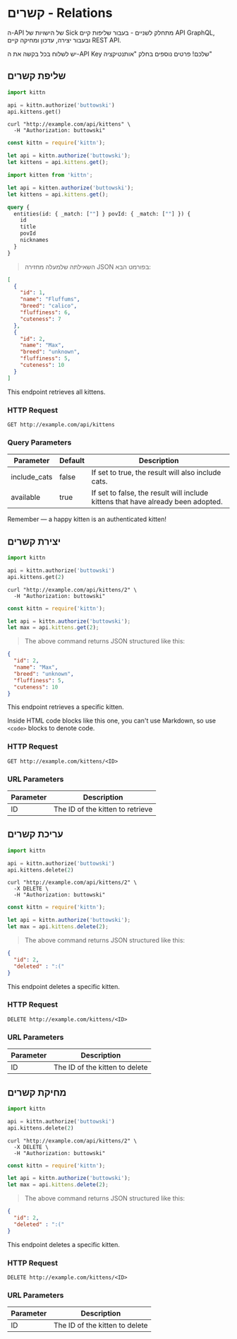 
# קשרים - Relations
ה-API של הישויות של Sick מתחלק לשניים - בעבור שליפות קיים API GraphQL, ובעבור יצירה, עדכון ומחיקה קיים REST API.

<aside class="notice">יש לשלוח בכל בקשה את ה-API Key שלכם! פרטים נוספים בחלק "אותנטיקציה"</aside>

## שליפת קשרים

```python
import kittn

api = kittn.authorize('buttowski')
api.kittens.get()
```

```shell
curl "http://example.com/api/kittens" \
  -H "Authorization: buttowski"
```

```javascript
const kittn = require('kittn');

let api = kittn.authorize('buttowski');
let kittens = api.kittens.get();
```

```typescript
import kitten from 'kittn';

let api = kitten.authorize('buttowski');
let kittens = api.kittens.get();
```

```graphql
query {
  entities(id: { _match: [""] } povId: { _match: [""] }) {
    id
    title
    povId
    nicknames
  }
}
```

> השאילתה שלמעלה מחזירה JSON בפורמט הבא:

```json
[
  {
    "id": 1,
    "name": "Fluffums",
    "breed": "calico",
    "fluffiness": 6,
    "cuteness": 7
  },
  {
    "id": 2,
    "name": "Max",
    "breed": "unknown",
    "fluffiness": 5,
    "cuteness": 10
  }
]
```

This endpoint retrieves all kittens.

### HTTP Request

`GET http://example.com/api/kittens`

### Query Parameters

Parameter | Default | Description
--------- | ------- | -----------
include_cats | false | If set to true, the result will also include cats.
available | true | If set to false, the result will include kittens that have already been adopted.

<aside class="success">
Remember — a happy kitten is an authenticated kitten!
</aside>

## יצירת קשרים

```python
import kittn

api = kittn.authorize('buttowski')
api.kittens.get(2)
```

```shell
curl "http://example.com/api/kittens/2" \
  -H "Authorization: buttowski"
```

```javascript
const kittn = require('kittn');

let api = kittn.authorize('buttowski');
let max = api.kittens.get(2);
```

> The above command returns JSON structured like this:

```json
{
  "id": 2,
  "name": "Max",
  "breed": "unknown",
  "fluffiness": 5,
  "cuteness": 10
}
```

This endpoint retrieves a specific kitten.

<aside class="warning">Inside HTML code blocks like this one, you can't use Markdown, so use <code>&lt;code&gt;</code> blocks to denote code.</aside>

### HTTP Request

`GET http://example.com/kittens/<ID>`

### URL Parameters

Parameter | Description
--------- | -----------
ID | The ID of the kitten to retrieve

## עריכת קשרים


```python
import kittn

api = kittn.authorize('buttowski')
api.kittens.delete(2)
```

```shell
curl "http://example.com/api/kittens/2" \
  -X DELETE \
  -H "Authorization: buttowski"
```

```javascript
const kittn = require('kittn');

let api = kittn.authorize('buttowski');
let max = api.kittens.delete(2);
```

> The above command returns JSON structured like this:

```json
{
  "id": 2,
  "deleted" : ":("
}
```

This endpoint deletes a specific kitten.

### HTTP Request

`DELETE http://example.com/kittens/<ID>`

### URL Parameters

Parameter | Description
--------- | -----------
ID | The ID of the kitten to delete



## מחיקת קשרים


```python
import kittn

api = kittn.authorize('buttowski')
api.kittens.delete(2)
```

```shell
curl "http://example.com/api/kittens/2" \
  -X DELETE \
  -H "Authorization: buttowski"
```

```javascript
const kittn = require('kittn');

let api = kittn.authorize('buttowski');
let max = api.kittens.delete(2);
```

> The above command returns JSON structured like this:

```json
{
  "id": 2,
  "deleted" : ":("
}
```

This endpoint deletes a specific kitten.

### HTTP Request

`DELETE http://example.com/kittens/<ID>`

### URL Parameters

Parameter | Description
--------- | -----------
ID | The ID of the kitten to delete



